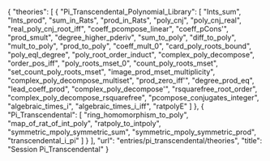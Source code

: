 {
    "theories": [
        {
            "Pi_Transcendental_Polynomial_Library": [
                "Ints_sum",
                "Ints_prod",
                "sum_in_Rats",
                "prod_in_Rats",
                "poly_cnj",
                "poly_cnj_real",
                "real_poly_cnj_root_iff",
                "coeff_pcompose_linear",
                "coeff_pCons'",
                "prod_smult",
                "degree_higher_pderiv",
                "sum_to_poly",
                "diff_to_poly",
                "mult_to_poly",
                "prod_to_poly",
                "coeff_mult_0",
                "card_poly_roots_bound",
                "poly_eqI_degree",
                "poly_root_order_induct",
                "complex_poly_decompose",
                "order_pos_iff",
                "poly_roots_mset_0",
                "count_poly_roots_mset",
                "set_count_poly_roots_mset",
                "image_prod_mset_multiplicity",
                "complex_poly_decompose_multiset",
                "prod_zero_iff'",
                "degree_prod_eq",
                "lead_coeff_prod",
                "complex_poly_decompose'",
                "rsquarefree_root_order",
                "complex_poly_decompose_rsquarefree",
                "pcompose_conjugates_integer",
                "algebraic_times_i",
                "algebraic_times_i_iff",
                "ratpolyE"
            ]
        },
        {
            "Pi_Transcendental": [
                "ring_homomorphism_to_poly",
                "map_of_rat_of_int_poly",
                "ratpoly_to_intpoly",
                "symmetric_mpoly_symmetric_sum",
                "symmetric_mpoly_symmetric_prod",
                "transcendental_i_pi"
            ]
        }
    ],
    "url": "entries/pi_transcendental/theories",
    "title": "Session Pi_Transcendental"
}